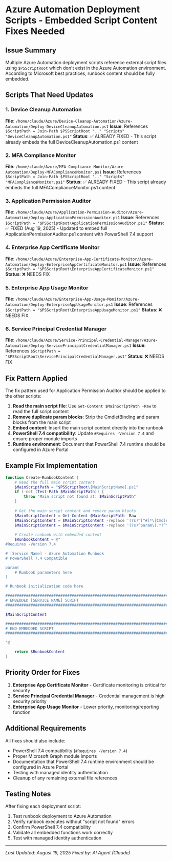 # Azure Automation Deployment Scripts - Embedded Script Content Fixes Needed

## Issue Summary
Multiple Azure Automation deployment scripts reference external script files using `$PSScriptRoot` which don't exist in the Azure Automation environment. According to Microsoft best practices, runbook content should be fully embedded.

## Scripts That Need Updates

### 1. Device Cleanup Automation
**File**: `/home/claude/Azure/Device-Cleanup-Automation/Azure-Automation/Deploy-DeviceCleanupAutomation.ps1`
**Issue**: References `$ScriptPath = Join-Path $PSScriptRoot ".." "Scripts" "DeviceCleanupAutomation.ps1"`
**Status**: ✅ ALREADY FIXED - This script already embeds the full DeviceCleanupAutomation.ps1 content

### 2. MFA Compliance Monitor  
**File**: `/home/claude/Azure/MFA-Compliance-Monitor/Azure-Automation/Deploy-MFAComplianceMonitor.ps1`
**Issue**: References `$ScriptPath = Join-Path $PSScriptRoot ".." "Scripts" "MFAComplianceMonitor.ps1"`
**Status**: ✅ ALREADY FIXED - This script already embeds the full MFAComplianceMonitor.ps1 content

### 3. Application Permission Auditor
**File**: `/home/claude/Azure/Application-Permission-Auditor/Azure-Automation/Deploy-ApplicationPermissionAuditor.ps1`
**Issue**: References `$ScriptPath = "$PSScriptRoot\ApplicationPermissionAuditor.ps1"`
**Status**: ✅ FIXED (Aug 19, 2025) - Updated to embed full ApplicationPermissionAuditor.ps1 content with PowerShell 7.4 support

### 4. Enterprise App Certificate Monitor
**File**: `/home/claude/Azure/Enterprise-App-Certificate-Monitor/Azure-Automation/Deploy-EnterpriseAppCertificateMonitor.ps1`
**Issue**: References `$ScriptPath = "$PSScriptRoot\EnterpriseAppCertificateMonitor.ps1"`
**Status**: ❌ NEEDS FIX

### 5. Enterprise App Usage Monitor
**File**: `/home/claude/Azure/Enterprise-App-Usage-Monitor/Azure-Automation/Deploy-EnterpriseAppUsageMonitor.ps1`
**Issue**: References `$ScriptPath = "$PSScriptRoot\EnterpriseAppUsageMonitor.ps1"`
**Status**: ❌ NEEDS FIX

### 6. Service Principal Credential Manager
**File**: `/home/claude/Azure/Service-Principal-Credential-Manager/Azure-Automation/Deploy-ServicePrincipalCredentialManager.ps1`
**Issue**: References `$ScriptPath = "$PSScriptRoot\ServicePrincipalCredentialManager.ps1"`
**Status**: ❌ NEEDS FIX

## Fix Pattern Applied

The fix pattern used for Application Permission Auditor should be applied to the other scripts:

1. **Read the main script file**: Use `Get-Content $MainScriptPath -Raw` to read the full script content
2. **Remove duplicate param blocks**: Strip the CmdletBinding and param blocks from the main script
3. **Embed content**: Insert the main script content directly into the runbook
4. **PowerShell 7.4 compatibility**: Update `#Requires -Version 7.4` and ensure proper module imports
5. **Runtime environment**: Document that PowerShell 7.4 runtime should be configured in Azure Portal

## Example Fix Implementation

```powershell
function Create-RunbookContent {
    # Read the full main script content
    $MainScriptPath = "$PSScriptRoot\[MainScriptName].ps1"
    if (-not (Test-Path $MainScriptPath)) {
        throw "Main script not found at: $MainScriptPath"
    }
    
    # Get the main script content and remove param blocks
    $MainScriptContent = Get-Content $MainScriptPath -Raw
    $MainScriptContent = $MainScriptContent -replace '(?s)^[^#]*\[CmdletBinding\(\)\].*?^\)', ''
    $MainScriptContent = $MainScriptContent -replace '(?s)^param\(.*?^\)', ''
    
    # Create runbook with embedded content
    $RunbookContent = @"
#Requires -Version 7.4

# [Service Name] - Azure Automation Runbook
# PowerShell 7.4 Compatible

param(
    # Runbook parameters here
)

# Runbook initialization code here

#############################################################################
# EMBEDDED [SERVICE NAME] SCRIPT
#############################################################################

$MainScriptContent

#############################################################################
# END EMBEDDED SCRIPT
#############################################################################

"@

    return $RunbookContent
}
```

## Priority Order for Fixes

1. **Enterprise App Certificate Monitor** - Certificate monitoring is critical for security
2. **Service Principal Credential Manager** - Credential management is high security priority  
3. **Enterprise App Usage Monitor** - Lower priority, monitoring/reporting function

## Additional Requirements

All fixes should also include:
- PowerShell 7.4 compatibility (`#Requires -Version 7.4`)
- Proper Microsoft Graph module imports
- Documentation that PowerShell 7.4 runtime environment should be configured in Azure Portal
- Testing with managed identity authentication
- Cleanup of any remaining external file references

## Testing Notes

After fixing each deployment script:
1. Test runbook deployment to Azure Automation
2. Verify runbook executes without "script not found" errors
3. Confirm PowerShell 7.4 compatibility
4. Validate all embedded functions work correctly
5. Test with managed identity authentication

---

*Last Updated: August 19, 2025*
*Fixed by: AI Agent (Claude)*